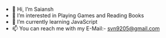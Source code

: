 - 👋 Hi, I’m Saiansh
- 👀 I’m interested in Playing Games and Reading Books
- 🌱 I’m currently learning JavaScript
- 📫 You can reach me with my E-Mail:- svn9205@gmail.com

<!---
Saiansh19/Saiansh19 is a ✨ special ✨ repository because its `README.md` (this file) appears on your GitHub profile.
You can click the Preview link to take a look at your changes.
--->
